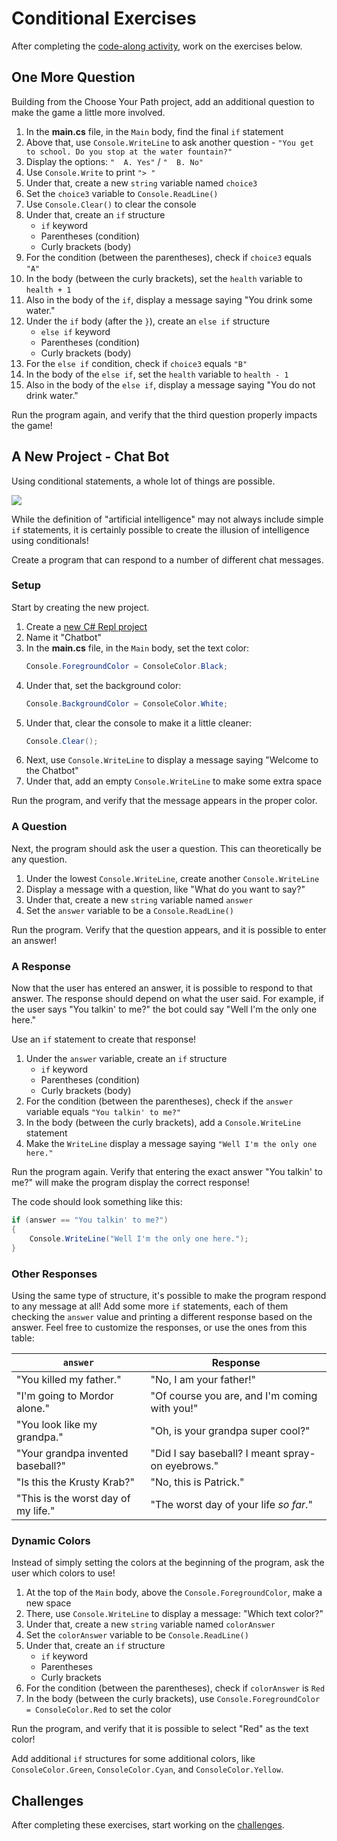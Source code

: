 # Conditional Exercises
After completing the [code-along activity](ConditionalCodeAlong.md), work on the exercises below.

## One More Question
Building from the Choose Your Path project, add an additional question to make the game a little more involved.

1. In the **main.cs** file, in the `Main` body, find the final `if` statement
1. Above that, use `Console.WriteLine` to ask another question - `"You get to school. Do you stop at the water fountain?"`
1. Display the options: `"  A. Yes"` / `"  B. No"`
1. Use `Console.Write` to print `"> "`
1. Under that, create a new `string` variable named `choice3`
1. Set the `choice3` variable to `Console.ReadLine()`
1. Use `Console.Clear()` to clear the console
1. Under that, create an `if` structure
	- `if` keyword
	- Parentheses (condition)
	- Curly brackets (body)
1. For the condition (between the parentheses), check if `choice3` equals `"A"`
1. In the body (between the curly brackets), set the `health` variable to `health + 1`
1. Also in the body of the `if`, display a message saying "You drink some water."
1. Under the `if` body (after the `}`), create an `else if` structure
	- `else if` keyword
	- Parentheses (condition)
	- Curly brackets (body)
1. For the `else if` condition, check if `choice3` equals `"B"`
1. In the body of the `else if`, set the `health` variable to `health - 1`
1. Also in the body of the `else if`, display a message saying "You do not drink water."

Run the program again, and verify that the third question properly impacts the game!

## A New Project - Chat Bot
Using conditional statements, a whole lot of things are possible.

![](https://i.imgur.com/KETf3GL.jpg)

While the definition of "artificial intelligence" may not always include simple `if` statements, it is certainly possible to create the illusion of intelligence using conditionals!

Create a program that can respond to a number of different chat messages.

### Setup
Start by creating the new project.

1. Create a [new C# Repl project](https://repl.it/new/csharp)
1. Name it "Chatbot"
1. In the **main.cs** file, in the `Main` body, set the text color:  
    ```cs
    Console.ForegroundColor = ConsoleColor.Black;
    ```
1. Under that, set the background color:  
    ```cs
    Console.BackgroundColor = ConsoleColor.White;
    ```
1. Under that, clear the console to make it a little cleaner:  
    ```cs
    Console.Clear();
    ```
1. Next, use `Console.WriteLine` to display a message saying "Welcome to the Chatbot"
1. Under that, add an empty `Console.WriteLine` to make some extra space

Run the program, and verify that the message appears in the proper color.

### A Question
Next, the program should ask the user a question. This can theoretically be any question.

1. Under the lowest `Console.WriteLine`, create another `Console.WriteLine`
1. Display a message with a question, like "What do you want to say?"
1. Under that, create a new `string` variable named `answer`
1. Set the `answer` variable to be a `Console.ReadLine()`

Run the program. Verify that the question appears, and it is possible to enter an answer!

### A Response
Now that the user has entered an answer, it is possible to respond to that answer. The response should depend on what the user said. For example, if the user says "You talkin' to me?" the bot could say "Well I'm the only one here."

Use an `if` statement to create that response!

1. Under the `answer` variable, create an `if` structure
	- `if` keyword
	- Parentheses (condition)
	- Curly brackets (body)
1. For the condition (between the parentheses), check if the `answer` variable equals `"You talkin' to me?"`
1. In the body (between the curly brackets), add a `Console.WriteLine` statement
1. Make the `WriteLine` display a message saying `"Well I'm the only one here."`

Run the program again. Verify that entering the exact answer "You talkin' to me?" will make the program display the correct response!

The code should look something like this:

```cs
if (answer == "You talkin' to me?")
{
	Console.WriteLine("Well I'm the only one here.");
}
```

### Other Responses
Using the same type of structure, it's possible to make the program respond to any message at all! Add some more `if` statements, each of them checking the `answer` value and printing a different response based on the answer. Feel free to customize the responses, or use the ones from this table:

| `answer` | Response |
|-|-|
| "You killed my father." | "No, I am your father!" |
| "I'm going to Mordor alone." | "Of course you are, and I'm coming with you!" |
| "You look like my grandpa." | "Oh, is your grandpa super cool?" |
| "Your grandpa invented baseball?" | "Did I say baseball? I meant spray-on eyebrows." |
| "Is this the Krusty Krab?" | "No, this is Patrick." |
| "This is the worst day of my life." | "The worst day of your life *so far*." |

### Dynamic Colors
Instead of simply setting the colors at the beginning of the program, ask the user which colors to use!

1. At the top of the `Main` body, above the `Console.ForegroundColor`, make a new space
1. There, use `Console.WriteLine` to display a message: "Which text color?"
1. Under that, create a new `string` variable named `colorAnswer`
1. Set the `colorAnswer` variable to be `Console.ReadLine()`
1. Under that, create an `if` structure
	- `if` keyword
	- Parentheses
	- Curly brackets
1. For the condition (between the parentheses), check if `colorAnswer` is `Red`
1. In the body (between the curly brackets), use `Console.ForegroundColor = ConsoleColor.Red` to set the color

Run the program, and verify that it is possible to select "Red" as the text color!

Add additional `if` structures for some additional colors, like `ConsoleColor.Green`, `ConsoleColor.Cyan`, and `ConsoleColor.Yellow`.

## Challenges
After completing these exercises, start working on the [challenges](ConditionalChallenges.md).